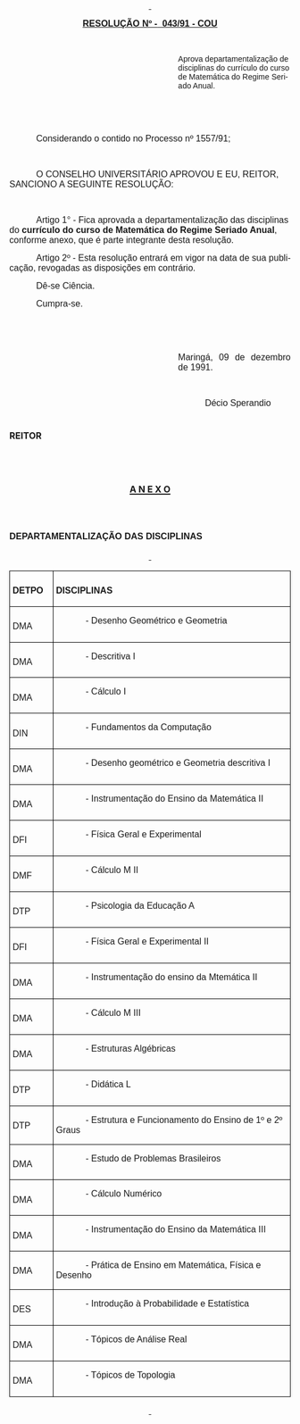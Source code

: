 <body lang=PT-BR style='tab-interval:36.0pt'>

<div class=Section1>

<p class=MsoNormal align=center style='text-align:center'><b><u><span
style='font-size:12.0pt;mso-bidi-font-size:10.0pt;font-family:Arial;mso-bidi-font-family:
"Times New Roman"'><![if !supportEmptyParas]>&nbsp;<![endif]><o:p></o:p></span></u></b></p>

<p class=MsoNormal align=center style='text-align:center'><b><u><span
style='font-size:12.0pt;mso-bidi-font-size:10.0pt;font-family:Arial;mso-bidi-font-family:
"Times New Roman"'>RESOLUÇÃO Nº -<span style="mso-spacerun: yes"> 
</span>043/91 - COU<o:p></o:p></span></u></b></p>

<p class=MsoNormal><span style='font-size:12.0pt;mso-bidi-font-size:10.0pt;
font-family:Arial;mso-bidi-font-family:"Times New Roman"'><![if !supportEmptyParas]>&nbsp;<![endif]><o:p></o:p></span></p>

<p class=MsoBodyText style='margin-left:8.0cm'><span style='font-family:Arial;
mso-bidi-font-family:"Times New Roman"'>Aprova departamentalização de
disciplinas do currículo do curso de Matemática do Regime Seriado Anual.<o:p></o:p></span></p>

<p class=MsoNormal><span style='font-size:12.0pt;mso-bidi-font-size:10.0pt;
font-family:Arial;mso-bidi-font-family:"Times New Roman"'><![if !supportEmptyParas]>&nbsp;<![endif]><o:p></o:p></span></p>

<p class=MsoNormal><span style='font-size:12.0pt;mso-bidi-font-size:10.0pt;
font-family:Arial;mso-bidi-font-family:"Times New Roman"'><![if !supportEmptyParas]>&nbsp;<![endif]><o:p></o:p></span></p>

<p class=MsoNormal style='text-indent:36.0pt'><span style='font-size:12.0pt;
mso-bidi-font-size:10.0pt;font-family:Arial;mso-bidi-font-family:"Times New Roman"'>Considerando
o contido no Processo nº 1557/91;<o:p></o:p></span></p>

<p class=MsoNormal style='text-indent:36.0pt'><span style='font-size:12.0pt;
mso-bidi-font-size:10.0pt;font-family:Arial;mso-bidi-font-family:"Times New Roman"'><![if !supportEmptyParas]>&nbsp;<![endif]><o:p></o:p></span></p>

<p class=MsoNormal style='text-indent:36.0pt'><span style='font-size:12.0pt;
mso-bidi-font-size:10.0pt;font-family:Arial;mso-bidi-font-family:"Times New Roman"'>O
CONSELHO UNIVERSITÁRIO APROVOU E EU, REITOR, SANCIONO A SEGUINTE RESOLUÇÃO:<o:p></o:p></span></p>

<p class=MsoNormal><span style='font-size:12.0pt;mso-bidi-font-size:10.0pt;
font-family:Arial;mso-bidi-font-family:"Times New Roman"'><![if !supportEmptyParas]>&nbsp;<![endif]><o:p></o:p></span></p>

<p class=MsoNormal style='text-indent:36.0pt'><span style='font-size:12.0pt;
mso-bidi-font-size:10.0pt;font-family:Arial;mso-bidi-font-family:"Times New Roman"'>Artigo
1° - Fica aprovada a departamentalização das disciplinas do <b>currículo do
curso de Matemática do Re­gime Seriado Anual</b>, conforme anexo, que é parte
integrante desta resolução.<o:p></o:p></span></p>

<p class=MsoNormal style='text-align:justify;text-indent:36.0pt'><span
style='font-size:12.0pt;mso-bidi-font-size:10.0pt;font-family:Arial;mso-bidi-font-family:
"Times New Roman"'>Artigo 2º - Esta resolução entrará em vigor na data de sua
publicação, revogadas as disposições em contrário.<o:p></o:p></span></p>

<p class=MsoNormal style='text-align:justify;text-indent:36.0pt'><span
style='font-size:12.0pt;mso-bidi-font-size:10.0pt;font-family:Arial;mso-bidi-font-family:
"Times New Roman"'>Dê-se Ciência.<o:p></o:p></span></p>

<p class=MsoNormal style='text-align:justify;text-indent:36.0pt'><span
style='font-size:12.0pt;mso-bidi-font-size:10.0pt;font-family:Arial;mso-bidi-font-family:
"Times New Roman"'>Cumpra-se.<o:p></o:p></span></p>

<p class=MsoNormal style='text-align:justify'><span style='font-size:12.0pt;
mso-bidi-font-size:10.0pt;font-family:Arial;mso-bidi-font-family:"Times New Roman"'><![if !supportEmptyParas]>&nbsp;<![endif]><o:p></o:p></span></p>

<p class=MsoNormal style='text-align:justify'><span style='font-size:12.0pt;
mso-bidi-font-size:10.0pt;font-family:Arial;mso-bidi-font-family:"Times New Roman"'><![if !supportEmptyParas]>&nbsp;<![endif]><o:p></o:p></span></p>

<p class=MsoNormal style='margin-left:8.0cm;text-align:justify'><span
style='font-size:12.0pt;mso-bidi-font-size:10.0pt;font-family:Arial;mso-bidi-font-family:
"Times New Roman"'>Maringá, 09 de dezembro de 1991.<o:p></o:p></span></p>

<p class=MsoNormal style='margin-left:8.0cm;text-align:justify'><span
style='font-size:12.0pt;mso-bidi-font-size:10.0pt;font-family:Arial;mso-bidi-font-family:
"Times New Roman"'><![if !supportEmptyParas]>&nbsp;<![endif]><o:p></o:p></span></p>

<p class=MsoNormal style='margin-left:237.6pt;text-align:justify;text-indent:
25.2pt'><span style='font-size:12.0pt;mso-bidi-font-size:10.0pt;font-family:
Arial;mso-bidi-font-family:"Times New Roman"'>Décio Sperandio <o:p></o:p></span></p>

<h1><span style='font-size:12.0pt;mso-bidi-font-size:10.0pt'>REITOR<o:p></o:p></span></h1>

<b><span style='font-size:12.0pt;mso-bidi-font-size:10.0pt;font-family:Arial;
mso-fareast-font-family:"Times New Roman";mso-bidi-font-family:"Times New Roman";
color:black;mso-ansi-language:PT-BR;mso-fareast-language:PT-BR;mso-bidi-language:
AR-SA'><br clear=all style='page-break-before:always'>
</span></b>

<h1 align=center style='margin-left:0cm;text-align:center;text-indent:0cm'><u><span
style='font-size:12.0pt;mso-bidi-font-size:10.0pt'>A N E X O<o:p></o:p></span></u></h1>

<p class=MsoNormal><span style='font-size:12.0pt;mso-bidi-font-size:10.0pt;
font-family:Arial;mso-bidi-font-family:"Times New Roman"'><![if !supportEmptyParas]>&nbsp;<![endif]><o:p></o:p></span></p>

<h2><span style='font-size:12.0pt;mso-bidi-font-size:10.0pt;font-family:Arial;
mso-bidi-font-family:"Times New Roman"'>DEPARTAMENTALIZAÇÃO DAS DISCIPLINAS <o:p></o:p></span></h2>

<p class=MsoNormal align=center style='text-align:center'><b style='mso-bidi-font-weight:
normal'><u><span style='font-size:12.0pt;mso-bidi-font-size:10.0pt;font-family:
Arial;mso-bidi-font-family:"Times New Roman"'><![if !supportEmptyParas]>&nbsp;<![endif]><o:p></o:p></span></u></b></p>

<table border=1 cellspacing=0 cellpadding=0 style='border-collapse:collapse;
 border:none;mso-border-alt:solid windowtext .5pt;mso-padding-alt:0cm 3.5pt 0cm 3.5pt'>
 <tr>
  <td width=71 valign=top style='width:53.15pt;border:solid windowtext .5pt;
  padding:0cm 3.5pt 0cm 3.5pt'>
  <h3><span style='font-size:12.0pt;mso-bidi-font-size:10.0pt;font-family:Arial;
  mso-bidi-font-family:"Times New Roman"'>DETPO<o:p></o:p></span></h3>
  </td>
  <td width=514 valign=top style='width:385.85pt;border:solid windowtext .5pt;
  border-left:none;mso-border-left-alt:solid windowtext .5pt;padding:0cm 3.5pt 0cm 3.5pt'>
  <h3><span style='font-size:12.0pt;mso-bidi-font-size:10.0pt;font-family:Arial;
  mso-bidi-font-family:"Times New Roman"'>DISCIPLINAS<o:p></o:p></span></h3>
  </td>
 </tr>
 <tr>
  <td width=71 valign=top style='width:53.15pt;border:solid windowtext .5pt;
  border-top:none;mso-border-top-alt:solid windowtext .5pt;padding:0cm 3.5pt 0cm 3.5pt'>
  <h3><span style='font-size:12.0pt;mso-bidi-font-size:10.0pt;font-family:Arial;
  font-weight:normal;mso-bidi-font-weight:bold'>DMA<o:p></o:p></span></h3>
  </td>
  <td width=514 valign=top style='width:385.85pt;border-top:none;border-left:
  none;border-bottom:solid windowtext .5pt;border-right:solid windowtext .5pt;
  mso-border-top-alt:solid windowtext .5pt;mso-border-left-alt:solid windowtext .5pt;
  padding:0cm 3.5pt 0cm 3.5pt'>
  <p class=MsoNormal><span style='font-size:12.0pt;mso-bidi-font-size:10.0pt;
  font-family:Arial;mso-bidi-font-weight:bold'><span style='mso-tab-count:1'>            </span>-
  Desenho Geométrico e Geometria<o:p></o:p></span></p>
  </td>
 </tr>
 <tr>
  <td width=71 valign=top style='width:53.15pt;border:solid windowtext .5pt;
  border-top:none;mso-border-top-alt:solid windowtext .5pt;padding:0cm 3.5pt 0cm 3.5pt'>
  <h3><span style='font-size:12.0pt;mso-bidi-font-size:10.0pt;font-family:Arial;
  font-weight:normal;mso-bidi-font-weight:bold'>DMA<o:p></o:p></span></h3>
  </td>
  <td width=514 valign=top style='width:385.85pt;border-top:none;border-left:
  none;border-bottom:solid windowtext .5pt;border-right:solid windowtext .5pt;
  mso-border-top-alt:solid windowtext .5pt;mso-border-left-alt:solid windowtext .5pt;
  padding:0cm 3.5pt 0cm 3.5pt'>
  <p class=MsoNormal><span style='font-size:12.0pt;mso-bidi-font-size:10.0pt;
  font-family:Arial;mso-bidi-font-weight:bold'><span style='mso-tab-count:1'>            </span>-
  Descritiva I<o:p></o:p></span></p>
  </td>
 </tr>
 <tr>
  <td width=71 valign=top style='width:53.15pt;border:solid windowtext .5pt;
  border-top:none;mso-border-top-alt:solid windowtext .5pt;padding:0cm 3.5pt 0cm 3.5pt'>
  <h3><span style='font-size:12.0pt;mso-bidi-font-size:10.0pt;font-family:Arial;
  font-weight:normal;mso-bidi-font-weight:bold'>DMA<o:p></o:p></span></h3>
  </td>
  <td width=514 valign=top style='width:385.85pt;border-top:none;border-left:
  none;border-bottom:solid windowtext .5pt;border-right:solid windowtext .5pt;
  mso-border-top-alt:solid windowtext .5pt;mso-border-left-alt:solid windowtext .5pt;
  padding:0cm 3.5pt 0cm 3.5pt'>
  <p class=MsoNormal><span style='font-size:12.0pt;mso-bidi-font-size:10.0pt;
  font-family:Arial;mso-bidi-font-weight:bold'><span style='mso-tab-count:1'>            </span>-
  Cálculo I<o:p></o:p></span></p>
  </td>
 </tr>
 <tr>
  <td width=71 valign=top style='width:53.15pt;border:solid windowtext .5pt;
  border-top:none;mso-border-top-alt:solid windowtext .5pt;padding:0cm 3.5pt 0cm 3.5pt'>
  <h3><span style='font-size:12.0pt;mso-bidi-font-size:10.0pt;font-family:Arial;
  font-weight:normal;mso-bidi-font-weight:bold'>DIN<o:p></o:p></span></h3>
  </td>
  <td width=514 valign=top style='width:385.85pt;border-top:none;border-left:
  none;border-bottom:solid windowtext .5pt;border-right:solid windowtext .5pt;
  mso-border-top-alt:solid windowtext .5pt;mso-border-left-alt:solid windowtext .5pt;
  padding:0cm 3.5pt 0cm 3.5pt'>
  <p class=MsoNormal><span style='font-size:12.0pt;mso-bidi-font-size:10.0pt;
  font-family:Arial;mso-bidi-font-weight:bold'><span style='mso-tab-count:1'>            </span>-
  Fundamentos da Computação<o:p></o:p></span></p>
  </td>
 </tr>
 <tr>
  <td width=71 valign=top style='width:53.15pt;border:solid windowtext .5pt;
  border-top:none;mso-border-top-alt:solid windowtext .5pt;padding:0cm 3.5pt 0cm 3.5pt'>
  <h3><span style='font-size:12.0pt;mso-bidi-font-size:10.0pt;font-family:Arial;
  font-weight:normal;mso-bidi-font-weight:bold'>DMA<o:p></o:p></span></h3>
  </td>
  <td width=514 valign=top style='width:385.85pt;border-top:none;border-left:
  none;border-bottom:solid windowtext .5pt;border-right:solid windowtext .5pt;
  mso-border-top-alt:solid windowtext .5pt;mso-border-left-alt:solid windowtext .5pt;
  padding:0cm 3.5pt 0cm 3.5pt'>
  <p class=MsoNormal><span style='font-size:12.0pt;mso-bidi-font-size:10.0pt;
  font-family:Arial;mso-bidi-font-weight:bold'><span style='mso-tab-count:1'>            </span>-
  Desenho geométrico e Geometria descritiva I<o:p></o:p></span></p>
  </td>
 </tr>
 <tr>
  <td width=71 valign=top style='width:53.15pt;border:solid windowtext .5pt;
  border-top:none;mso-border-top-alt:solid windowtext .5pt;padding:0cm 3.5pt 0cm 3.5pt'>
  <h3><span style='font-size:12.0pt;mso-bidi-font-size:10.0pt;font-family:Arial;
  font-weight:normal;mso-bidi-font-weight:bold'>DMA<o:p></o:p></span></h3>
  </td>
  <td width=514 valign=top style='width:385.85pt;border-top:none;border-left:
  none;border-bottom:solid windowtext .5pt;border-right:solid windowtext .5pt;
  mso-border-top-alt:solid windowtext .5pt;mso-border-left-alt:solid windowtext .5pt;
  padding:0cm 3.5pt 0cm 3.5pt'>
  <p class=MsoNormal><span style='font-size:12.0pt;mso-bidi-font-size:10.0pt;
  font-family:Arial;mso-bidi-font-weight:bold'><span style='mso-tab-count:1'>            </span>-
  Instrumentação do Ensino da Matemática II<o:p></o:p></span></p>
  </td>
 </tr>
 <tr>
  <td width=71 valign=top style='width:53.15pt;border:solid windowtext .5pt;
  border-top:none;mso-border-top-alt:solid windowtext .5pt;padding:0cm 3.5pt 0cm 3.5pt'>
  <h3><span style='font-size:12.0pt;mso-bidi-font-size:10.0pt;font-family:Arial;
  font-weight:normal;mso-bidi-font-weight:bold'>DFI<o:p></o:p></span></h3>
  </td>
  <td width=514 valign=top style='width:385.85pt;border-top:none;border-left:
  none;border-bottom:solid windowtext .5pt;border-right:solid windowtext .5pt;
  mso-border-top-alt:solid windowtext .5pt;mso-border-left-alt:solid windowtext .5pt;
  padding:0cm 3.5pt 0cm 3.5pt'>
  <p class=MsoNormal><span style='font-size:12.0pt;mso-bidi-font-size:10.0pt;
  font-family:Arial;mso-bidi-font-weight:bold'><span style='mso-tab-count:1'>            </span>-
  Física Geral e Experimental <o:p></o:p></span></p>
  </td>
 </tr>
 <tr>
  <td width=71 valign=top style='width:53.15pt;border:solid windowtext .5pt;
  border-top:none;mso-border-top-alt:solid windowtext .5pt;padding:0cm 3.5pt 0cm 3.5pt'>
  <h3><span style='font-size:12.0pt;mso-bidi-font-size:10.0pt;font-family:Arial;
  font-weight:normal;mso-bidi-font-weight:bold'>DMF<o:p></o:p></span></h3>
  </td>
  <td width=514 valign=top style='width:385.85pt;border-top:none;border-left:
  none;border-bottom:solid windowtext .5pt;border-right:solid windowtext .5pt;
  mso-border-top-alt:solid windowtext .5pt;mso-border-left-alt:solid windowtext .5pt;
  padding:0cm 3.5pt 0cm 3.5pt'>
  <p class=MsoNormal><span style='font-size:12.0pt;mso-bidi-font-size:10.0pt;
  font-family:Arial;mso-bidi-font-weight:bold'><span style='mso-tab-count:1'>            </span>-
  Cálculo M II<o:p></o:p></span></p>
  </td>
 </tr>
 <tr>
  <td width=71 valign=top style='width:53.15pt;border:solid windowtext .5pt;
  border-top:none;mso-border-top-alt:solid windowtext .5pt;padding:0cm 3.5pt 0cm 3.5pt'>
  <h3><span style='font-size:12.0pt;mso-bidi-font-size:10.0pt;font-family:Arial;
  font-weight:normal;mso-bidi-font-weight:bold'>DTP<o:p></o:p></span></h3>
  </td>
  <td width=514 valign=top style='width:385.85pt;border-top:none;border-left:
  none;border-bottom:solid windowtext .5pt;border-right:solid windowtext .5pt;
  mso-border-top-alt:solid windowtext .5pt;mso-border-left-alt:solid windowtext .5pt;
  padding:0cm 3.5pt 0cm 3.5pt'>
  <p class=MsoNormal><span style='font-size:12.0pt;mso-bidi-font-size:10.0pt;
  font-family:Arial;mso-bidi-font-weight:bold'><span style='mso-tab-count:1'>            </span>-
  Psicologia da Educação A<o:p></o:p></span></p>
  </td>
 </tr>
 <tr>
  <td width=71 valign=top style='width:53.15pt;border:solid windowtext .5pt;
  border-top:none;mso-border-top-alt:solid windowtext .5pt;padding:0cm 3.5pt 0cm 3.5pt'>
  <h3><span style='font-size:12.0pt;mso-bidi-font-size:10.0pt;font-family:Arial;
  font-weight:normal;mso-bidi-font-weight:bold'>DFI<o:p></o:p></span></h3>
  </td>
  <td width=514 valign=top style='width:385.85pt;border-top:none;border-left:
  none;border-bottom:solid windowtext .5pt;border-right:solid windowtext .5pt;
  mso-border-top-alt:solid windowtext .5pt;mso-border-left-alt:solid windowtext .5pt;
  padding:0cm 3.5pt 0cm 3.5pt'>
  <p class=MsoNormal><span style='font-size:12.0pt;mso-bidi-font-size:10.0pt;
  font-family:Arial;mso-bidi-font-weight:bold'><span style='mso-tab-count:1'>            </span>-
  Física Geral e Experimental II<o:p></o:p></span></p>
  </td>
 </tr>
 <tr>
  <td width=71 valign=top style='width:53.15pt;border:solid windowtext .5pt;
  border-top:none;mso-border-top-alt:solid windowtext .5pt;padding:0cm 3.5pt 0cm 3.5pt'>
  <h3><span style='font-size:12.0pt;mso-bidi-font-size:10.0pt;font-family:Arial;
  font-weight:normal;mso-bidi-font-weight:bold'>DMA<o:p></o:p></span></h3>
  </td>
  <td width=514 valign=top style='width:385.85pt;border-top:none;border-left:
  none;border-bottom:solid windowtext .5pt;border-right:solid windowtext .5pt;
  mso-border-top-alt:solid windowtext .5pt;mso-border-left-alt:solid windowtext .5pt;
  padding:0cm 3.5pt 0cm 3.5pt'>
  <p class=MsoNormal><span style='font-size:12.0pt;mso-bidi-font-size:10.0pt;
  font-family:Arial;mso-bidi-font-weight:bold'><span style='mso-tab-count:1'>            </span>-
  Instrumentação do ensino da Mtemática II<o:p></o:p></span></p>
  </td>
 </tr>
 <tr>
  <td width=71 valign=top style='width:53.15pt;border:solid windowtext .5pt;
  border-top:none;mso-border-top-alt:solid windowtext .5pt;padding:0cm 3.5pt 0cm 3.5pt'>
  <h3><span style='font-size:12.0pt;mso-bidi-font-size:10.0pt;font-family:Arial;
  font-weight:normal;mso-bidi-font-weight:bold'>DMA<o:p></o:p></span></h3>
  </td>
  <td width=514 valign=top style='width:385.85pt;border-top:none;border-left:
  none;border-bottom:solid windowtext .5pt;border-right:solid windowtext .5pt;
  mso-border-top-alt:solid windowtext .5pt;mso-border-left-alt:solid windowtext .5pt;
  padding:0cm 3.5pt 0cm 3.5pt'>
  <p class=MsoNormal><span style='font-size:12.0pt;mso-bidi-font-size:10.0pt;
  font-family:Arial;mso-bidi-font-weight:bold'><span style='mso-tab-count:1'>            </span>-
  Cálculo M III<o:p></o:p></span></p>
  </td>
 </tr>
 <tr>
  <td width=71 valign=top style='width:53.15pt;border:solid windowtext .5pt;
  border-top:none;mso-border-top-alt:solid windowtext .5pt;padding:0cm 3.5pt 0cm 3.5pt'>
  <h3><span style='font-size:12.0pt;mso-bidi-font-size:10.0pt;font-family:Arial;
  font-weight:normal;mso-bidi-font-weight:bold'>DMA<o:p></o:p></span></h3>
  </td>
  <td width=514 valign=top style='width:385.85pt;border-top:none;border-left:
  none;border-bottom:solid windowtext .5pt;border-right:solid windowtext .5pt;
  mso-border-top-alt:solid windowtext .5pt;mso-border-left-alt:solid windowtext .5pt;
  padding:0cm 3.5pt 0cm 3.5pt'>
  <p class=MsoNormal><span style='font-size:12.0pt;mso-bidi-font-size:10.0pt;
  font-family:Arial;mso-bidi-font-weight:bold'><span style='mso-tab-count:1'>            </span>-
  Estruturas Algébricas<o:p></o:p></span></p>
  </td>
 </tr>
 <tr>
  <td width=71 valign=top style='width:53.15pt;border:solid windowtext .5pt;
  border-top:none;mso-border-top-alt:solid windowtext .5pt;padding:0cm 3.5pt 0cm 3.5pt'>
  <h3><span style='font-size:12.0pt;mso-bidi-font-size:10.0pt;font-family:Arial;
  font-weight:normal;mso-bidi-font-weight:bold'>DTP<o:p></o:p></span></h3>
  </td>
  <td width=514 valign=top style='width:385.85pt;border-top:none;border-left:
  none;border-bottom:solid windowtext .5pt;border-right:solid windowtext .5pt;
  mso-border-top-alt:solid windowtext .5pt;mso-border-left-alt:solid windowtext .5pt;
  padding:0cm 3.5pt 0cm 3.5pt'>
  <p class=MsoNormal><span style='font-size:12.0pt;mso-bidi-font-size:10.0pt;
  font-family:Arial;mso-bidi-font-weight:bold'><span style='mso-tab-count:1'>            </span>-
  Didática L <o:p></o:p></span></p>
  </td>
 </tr>
 <tr>
  <td width=71 valign=top style='width:53.15pt;border:solid windowtext .5pt;
  border-top:none;mso-border-top-alt:solid windowtext .5pt;padding:0cm 3.5pt 0cm 3.5pt'>
  <h3><span style='font-size:12.0pt;mso-bidi-font-size:10.0pt;font-family:Arial;
  font-weight:normal;mso-bidi-font-weight:bold'>DTP<o:p></o:p></span></h3>
  </td>
  <td width=514 valign=top style='width:385.85pt;border-top:none;border-left:
  none;border-bottom:solid windowtext .5pt;border-right:solid windowtext .5pt;
  mso-border-top-alt:solid windowtext .5pt;mso-border-left-alt:solid windowtext .5pt;
  padding:0cm 3.5pt 0cm 3.5pt'>
  <p class=MsoNormal><span style='font-size:12.0pt;mso-bidi-font-size:10.0pt;
  font-family:Arial;mso-bidi-font-weight:bold'><span style='mso-tab-count:1'>            </span>-
  Estrutura e Funcionamento do Ensino de 1º e 2º Graus<o:p></o:p></span></p>
  </td>
 </tr>
 <tr>
  <td width=71 valign=top style='width:53.15pt;border:solid windowtext .5pt;
  border-top:none;mso-border-top-alt:solid windowtext .5pt;padding:0cm 3.5pt 0cm 3.5pt'>
  <h3><span style='font-size:12.0pt;mso-bidi-font-size:10.0pt;font-family:Arial;
  font-weight:normal;mso-bidi-font-weight:bold'>DMA<o:p></o:p></span></h3>
  </td>
  <td width=514 valign=top style='width:385.85pt;border-top:none;border-left:
  none;border-bottom:solid windowtext .5pt;border-right:solid windowtext .5pt;
  mso-border-top-alt:solid windowtext .5pt;mso-border-left-alt:solid windowtext .5pt;
  padding:0cm 3.5pt 0cm 3.5pt'>
  <p class=MsoNormal><span style='font-size:12.0pt;mso-bidi-font-size:10.0pt;
  font-family:Arial;mso-bidi-font-weight:bold'><span style='mso-tab-count:1'>            </span>-
  Estudo de Problemas Brasileiros<o:p></o:p></span></p>
  </td>
 </tr>
 <tr>
  <td width=71 valign=top style='width:53.15pt;border:solid windowtext .5pt;
  border-top:none;mso-border-top-alt:solid windowtext .5pt;padding:0cm 3.5pt 0cm 3.5pt'>
  <h3><span style='font-size:12.0pt;mso-bidi-font-size:10.0pt;font-family:Arial;
  font-weight:normal;mso-bidi-font-weight:bold'>DMA<o:p></o:p></span></h3>
  </td>
  <td width=514 valign=top style='width:385.85pt;border-top:none;border-left:
  none;border-bottom:solid windowtext .5pt;border-right:solid windowtext .5pt;
  mso-border-top-alt:solid windowtext .5pt;mso-border-left-alt:solid windowtext .5pt;
  padding:0cm 3.5pt 0cm 3.5pt'>
  <p class=MsoNormal><span style='font-size:12.0pt;mso-bidi-font-size:10.0pt;
  font-family:Arial;mso-bidi-font-weight:bold'><span style='mso-tab-count:1'>            </span>-
  Cálculo Numérico<o:p></o:p></span></p>
  </td>
 </tr>
 <tr>
  <td width=71 valign=top style='width:53.15pt;border:solid windowtext .5pt;
  border-top:none;mso-border-top-alt:solid windowtext .5pt;padding:0cm 3.5pt 0cm 3.5pt'>
  <h3><span style='font-size:12.0pt;mso-bidi-font-size:10.0pt;font-family:Arial;
  font-weight:normal;mso-bidi-font-weight:bold'>DMA<o:p></o:p></span></h3>
  </td>
  <td width=514 valign=top style='width:385.85pt;border-top:none;border-left:
  none;border-bottom:solid windowtext .5pt;border-right:solid windowtext .5pt;
  mso-border-top-alt:solid windowtext .5pt;mso-border-left-alt:solid windowtext .5pt;
  padding:0cm 3.5pt 0cm 3.5pt'>
  <p class=MsoNormal><span style='font-size:12.0pt;mso-bidi-font-size:10.0pt;
  font-family:Arial;mso-bidi-font-weight:bold'><span style='mso-tab-count:1'>            </span>-
  Instrumentação do Ensino da Matemática III<o:p></o:p></span></p>
  </td>
 </tr>
 <tr>
  <td width=71 valign=top style='width:53.15pt;border:solid windowtext .5pt;
  border-top:none;mso-border-top-alt:solid windowtext .5pt;padding:0cm 3.5pt 0cm 3.5pt'>
  <h3><span style='font-size:12.0pt;mso-bidi-font-size:10.0pt;font-family:Arial;
  font-weight:normal;mso-bidi-font-weight:bold'>DMA<o:p></o:p></span></h3>
  </td>
  <td width=514 valign=top style='width:385.85pt;border-top:none;border-left:
  none;border-bottom:solid windowtext .5pt;border-right:solid windowtext .5pt;
  mso-border-top-alt:solid windowtext .5pt;mso-border-left-alt:solid windowtext .5pt;
  padding:0cm 3.5pt 0cm 3.5pt'>
  <p class=MsoNormal><span style='font-size:12.0pt;mso-bidi-font-size:10.0pt;
  font-family:Arial;mso-bidi-font-weight:bold'><span style='mso-tab-count:1'>            </span>-
  Prática de Ensino em Matemática, Física e Desenho<o:p></o:p></span></p>
  </td>
 </tr>
 <tr>
  <td width=71 valign=top style='width:53.15pt;border:solid windowtext .5pt;
  border-top:none;mso-border-top-alt:solid windowtext .5pt;padding:0cm 3.5pt 0cm 3.5pt'>
  <h3><span style='font-size:12.0pt;mso-bidi-font-size:10.0pt;font-family:Arial;
  font-weight:normal;mso-bidi-font-weight:bold'>DES<o:p></o:p></span></h3>
  </td>
  <td width=514 valign=top style='width:385.85pt;border-top:none;border-left:
  none;border-bottom:solid windowtext .5pt;border-right:solid windowtext .5pt;
  mso-border-top-alt:solid windowtext .5pt;mso-border-left-alt:solid windowtext .5pt;
  padding:0cm 3.5pt 0cm 3.5pt'>
  <p class=MsoNormal><span style='font-size:12.0pt;mso-bidi-font-size:10.0pt;
  font-family:Arial;mso-bidi-font-weight:bold'><span style='mso-tab-count:1'>            </span>-
  Introdução à Probabilidade e Estatística<o:p></o:p></span></p>
  </td>
 </tr>
 <tr>
  <td width=71 valign=top style='width:53.15pt;border:solid windowtext .5pt;
  border-top:none;mso-border-top-alt:solid windowtext .5pt;padding:0cm 3.5pt 0cm 3.5pt'>
  <h3><span style='font-size:12.0pt;mso-bidi-font-size:10.0pt;font-family:Arial;
  font-weight:normal;mso-bidi-font-weight:bold'>DMA<o:p></o:p></span></h3>
  </td>
  <td width=514 valign=top style='width:385.85pt;border-top:none;border-left:
  none;border-bottom:solid windowtext .5pt;border-right:solid windowtext .5pt;
  mso-border-top-alt:solid windowtext .5pt;mso-border-left-alt:solid windowtext .5pt;
  padding:0cm 3.5pt 0cm 3.5pt'>
  <p class=MsoNormal><span style='font-size:12.0pt;mso-bidi-font-size:10.0pt;
  font-family:Arial;mso-bidi-font-weight:bold'><span style='mso-tab-count:1'>            </span>-
  Tópicos de Análise Real<o:p></o:p></span></p>
  </td>
 </tr>
 <tr>
  <td width=71 valign=top style='width:53.15pt;border:solid windowtext .5pt;
  border-top:none;mso-border-top-alt:solid windowtext .5pt;padding:0cm 3.5pt 0cm 3.5pt'>
  <h3><span style='font-size:12.0pt;mso-bidi-font-size:10.0pt;font-family:Arial;
  font-weight:normal;mso-bidi-font-weight:bold'>DMA<o:p></o:p></span></h3>
  </td>
  <td width=514 valign=top style='width:385.85pt;border-top:none;border-left:
  none;border-bottom:solid windowtext .5pt;border-right:solid windowtext .5pt;
  mso-border-top-alt:solid windowtext .5pt;mso-border-left-alt:solid windowtext .5pt;
  padding:0cm 3.5pt 0cm 3.5pt'>
  <p class=MsoNormal><span style='font-size:12.0pt;mso-bidi-font-size:10.0pt;
  font-family:Arial;mso-bidi-font-weight:bold'><span style='mso-tab-count:1'>            </span>-
  Tópicos de Topologia<o:p></o:p></span></p>
  </td>
 </tr>
</table>

<p class=MsoNormal align=center style='text-align:center'><b style='mso-bidi-font-weight:
normal'><u><span style='font-size:12.0pt;mso-bidi-font-size:10.0pt;font-family:
Arial;mso-bidi-font-family:"Times New Roman"'><![if !supportEmptyParas]>&nbsp;<![endif]><o:p></o:p></span></u></b></p>

<p class=MsoNormal><span style='font-size:12.0pt;mso-bidi-font-size:10.0pt;
font-family:Arial;mso-bidi-font-family:"Times New Roman"'><![if !supportEmptyParas]>&nbsp;<![endif]><o:p></o:p></span></p>

</div>

</body>
